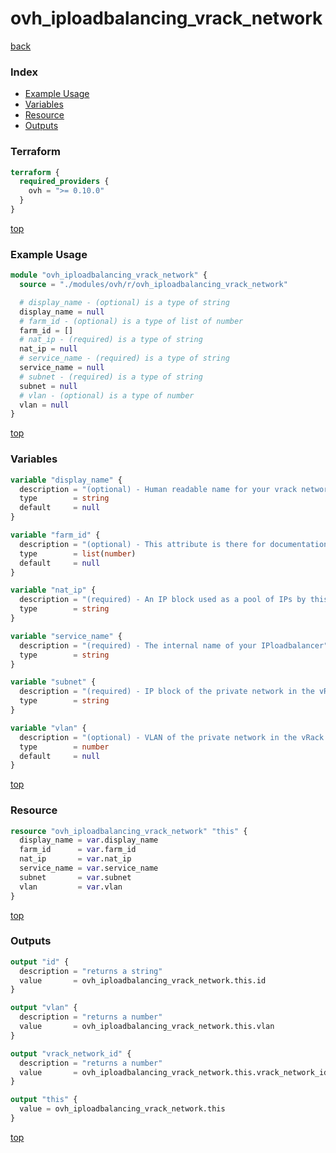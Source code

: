 # ovh_iploadbalancing_vrack_network

[back](../ovh.md)

### Index

- [Example Usage](#example-usage)
- [Variables](#variables)
- [Resource](#resource)
- [Outputs](#outputs)

### Terraform

```terraform
terraform {
  required_providers {
    ovh = ">= 0.10.0"
  }
}
```

[top](#index)

### Example Usage

```terraform
module "ovh_iploadbalancing_vrack_network" {
  source = "./modules/ovh/r/ovh_iploadbalancing_vrack_network"

  # display_name - (optional) is a type of string
  display_name = null
  # farm_id - (optional) is a type of list of number
  farm_id = []
  # nat_ip - (required) is a type of string
  nat_ip = null
  # service_name - (required) is a type of string
  service_name = null
  # subnet - (required) is a type of string
  subnet = null
  # vlan - (optional) is a type of number
  vlan = null
}
```

[top](#index)

### Variables

```terraform
variable "display_name" {
  description = "(optional) - Human readable name for your vrack network"
  type        = string
  default     = null
}

variable "farm_id" {
  description = "(optional) - This attribute is there for documentation purpose only and isnt passed to the OVH API as it may conflicts with http/tcp farms `vrack_network_id` attribute"
  type        = list(number)
  default     = null
}

variable "nat_ip" {
  description = "(required) - An IP block used as a pool of IPs by this Load Balancer to connect to the servers in this private network. The blck must be in the private network and reserved for the Load Balancer"
  type        = string
}

variable "service_name" {
  description = "(required) - The internal name of your IPloadbalancer"
  type        = string
}

variable "subnet" {
  description = "(required) - IP block of the private network in the vRack"
  type        = string
}

variable "vlan" {
  description = "(optional) - VLAN of the private network in the vRack. 0 if the private network is not in a VLAN"
  type        = number
  default     = null
}
```

[top](#index)

### Resource

```terraform
resource "ovh_iploadbalancing_vrack_network" "this" {
  display_name = var.display_name
  farm_id      = var.farm_id
  nat_ip       = var.nat_ip
  service_name = var.service_name
  subnet       = var.subnet
  vlan         = var.vlan
}
```

[top](#index)

### Outputs

```terraform
output "id" {
  description = "returns a string"
  value       = ovh_iploadbalancing_vrack_network.this.id
}

output "vlan" {
  description = "returns a number"
  value       = ovh_iploadbalancing_vrack_network.this.vlan
}

output "vrack_network_id" {
  description = "returns a number"
  value       = ovh_iploadbalancing_vrack_network.this.vrack_network_id
}

output "this" {
  value = ovh_iploadbalancing_vrack_network.this
}
```

[top](#index)